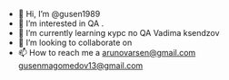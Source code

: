 - 👋 Hi, I’m @gusen1989
- 👀 I’m interested in  QA .
- 🌱 I’m currently learning  курс по QA  Vadima ksendzov
- 💞️ I’m looking to collaborate on 
- 📫 How to reach me  a  arunovarsen@gmail.com gusenmagomedov13@gmail.com

<!---
gusen1989/gusen1989 is a ✨ special ✨ repository because its `README.md` (this file) appears on your GitHub profile.
You can click the Preview link to take a look at your changes.
--->
